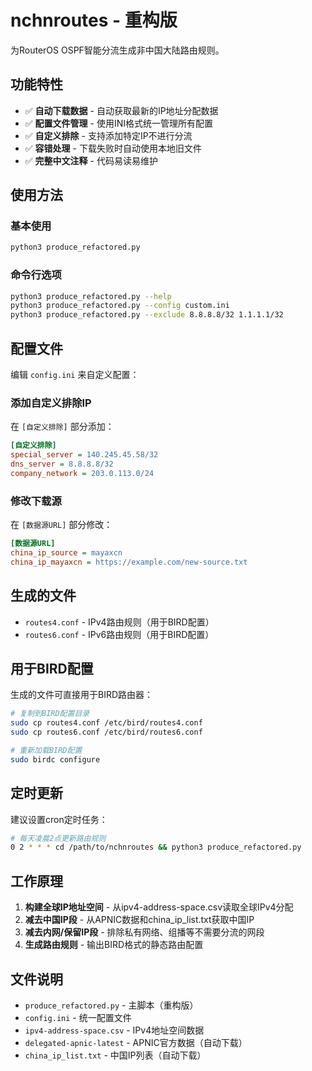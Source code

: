 # nchnroutes - 重构版

为RouterOS OSPF智能分流生成非中国大陆路由规则。

## 功能特性

- ✅ **自动下载数据** - 自动获取最新的IP地址分配数据
- ✅ **配置文件管理** - 使用INI格式统一管理所有配置
- ✅ **自定义排除** - 支持添加特定IP不进行分流
- ✅ **容错处理** - 下载失败时自动使用本地旧文件
- ✅ **完整中文注释** - 代码易读易维护

## 使用方法

### 基本使用
```bash
python3 produce_refactored.py
```

### 命令行选项
```bash
python3 produce_refactored.py --help
python3 produce_refactored.py --config custom.ini
python3 produce_refactored.py --exclude 8.8.8.8/32 1.1.1.1/32
```

## 配置文件

编辑 `config.ini` 来自定义配置：

### 添加自定义排除IP
在 `[自定义排除]` 部分添加：
```ini
[自定义排除]
special_server = 140.245.45.58/32
dns_server = 8.8.8.8/32
company_network = 203.0.113.0/24
```

### 修改下载源
在 `[数据源URL]` 部分修改：
```ini
[数据源URL]
china_ip_source = mayaxcn
china_ip_mayaxcn = https://example.com/new-source.txt
```

## 生成的文件

- `routes4.conf` - IPv4路由规则（用于BIRD配置）
- `routes6.conf` - IPv6路由规则（用于BIRD配置）

## 用于BIRD配置

生成的文件可直接用于BIRD路由器：
```bash
# 复制到BIRD配置目录
sudo cp routes4.conf /etc/bird/routes4.conf
sudo cp routes6.conf /etc/bird/routes6.conf

# 重新加载BIRD配置
sudo birdc configure
```

## 定时更新

建议设置cron定时任务：
```bash
# 每天凌晨2点更新路由规则
0 2 * * * cd /path/to/nchnroutes && python3 produce_refactored.py
```

## 工作原理

1. **构建全球IP地址空间** - 从ipv4-address-space.csv读取全球IPv4分配
2. **减去中国IP段** - 从APNIC数据和china_ip_list.txt获取中国IP
3. **减去内网/保留IP段** - 排除私有网络、组播等不需要分流的网段
4. **生成路由规则** - 输出BIRD格式的静态路由配置

## 文件说明

- `produce_refactored.py` - 主脚本（重构版）
- `config.ini` - 统一配置文件
- `ipv4-address-space.csv` - IPv4地址空间数据
- `delegated-apnic-latest` - APNIC官方数据（自动下载）
- `china_ip_list.txt` - 中国IP列表（自动下载）
